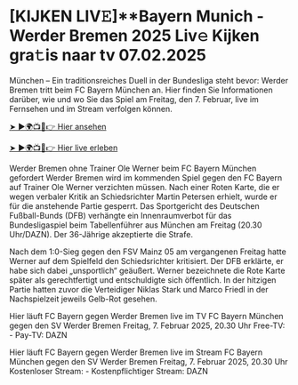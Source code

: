 # [KIJKEN LIV𝙴]**Bayern Munich - Werder Bremen 2025 Liv𝚎 Kijken gra𝚝is naar tv 07.02.2025 #

München – Ein traditionsreiches Duell in der Bundesliga steht bevor: Werder Bremen tritt beim FC Bayern München an. Hier finden Sie Informationen darüber, wie und wo Sie das Spiel am Freitag, den 7. Februar, live im Fernsehen und im Stream verfolgen können.

[➤ ►🌍📺📱👉 Hier ansehen](https://t.co/3GQ96UYG4Z)

[➤ ►🌍📺📱👉 Hier live erleben](https://t.co/3GQ96UYG4Z)

Werder Bremen ohne Trainer Ole Werner beim FC Bayern München gefordert
Werder Bremen wird im kommenden Spiel gegen den FC Bayern auf Trainer Ole Werner verzichten müssen. Nach einer Roten Karte, die er wegen verbaler Kritik an Schiedsrichter Martin Petersen erhielt, wurde er für die anstehende Partie gesperrt. Das Sportgericht des Deutschen Fußball-Bunds (DFB) verhängte ein Innenraumverbot für das Bundesligaspiel beim Tabellenführer aus München am Freitag (20.30 Uhr/DAZN). Der 36-Jährige akzeptierte die Strafe.

Nach dem 1:0-Sieg gegen den FSV Mainz 05 am vergangenen Freitag hatte Werner auf dem Spielfeld den Schiedsrichter kritisiert. Der DFB erklärte, er habe sich dabei „unsportlich“ geäußert. Werner bezeichnete die Rote Karte später als gerechtfertigt und entschuldigte sich öffentlich. In der hitzigen Partie hatten zuvor die Verteidiger Niklas Stark und Marco Friedl in der Nachspielzeit jeweils Gelb-Rot gesehen.

Hier läuft FC Bayern gegen Werder Bremen live im TV
FC Bayern München gegen den SV Werder Bremen
Freitag, 7. Februar 2025, 20.30 Uhr
Free-TV: -
Pay-TV: DAZN

Hier läuft FC Bayern gegen Werder Bremen live im Stream
FC Bayern München gegen den SV Werder Bremen
Freitag, 7. Februar 2025, 20.30 Uhr
Kostenloser Stream: -
Kostenpflichtiger Stream: DAZN
